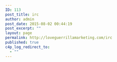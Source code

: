 ```yaml
---
ID: 113
post_title: irc
author: admin
post_date: 2015-08-02 00:44:19
post_excerpt: ""
layout: page
permalink: http://loveguerrillamarketing.com/irc
published: true
c4p_log_redirect_to:
  - ""
---
```


